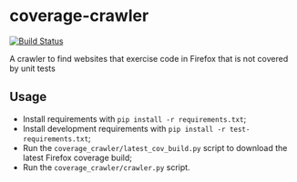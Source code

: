 # coverage-crawler
[![Build Status](https://travis-ci.org/marco-c/coverage-crawler.svg?branch=master)](https://travis-ci.org/marco-c/coverage-crawler)

A crawler to find websites that exercise code in Firefox that is not covered by unit tests

## Usage

- Install requirements with `pip install -r requirements.txt`;
- Install development requirements with `pip install -r test-requirements.txt`;
- Run the `coverage_crawler/latest_cov_build.py` script to download the latest Firefox coverage build;
- Run the `coverage_crawler/crawler.py` script.
